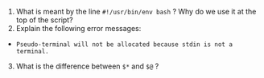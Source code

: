1. What is meant by the line `#!/usr/bin/env bash` ? Why do we use it at the top of the script?
2. Explain the following error messages: <br>
  * `Pseudo-terminal will not be allocated because stdin is not a terminal.
`
3. What is the difference between `$*` and `$@` ?
